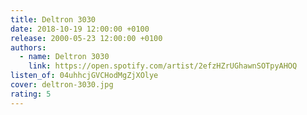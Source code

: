 ```yaml
---
title: Deltron 3030
date: 2018-10-19 12:00:00 +0100
release: 2000-05-23 12:00:00 +0100
authors:
  - name: Deltron 3030
    link: https://open.spotify.com/artist/2efzHZrUGhawnSOTpyAHOQ
listen_of: 04uhhcjGVCHodMgZjXOlye
cover: deltron-3030.jpg
rating: 5
---
```

